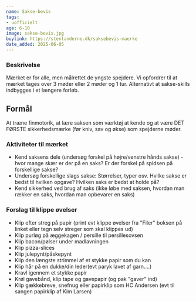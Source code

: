 ```yaml
---
name: Sakse-bevis
tags:
- uofficielt
age: 6-10
image: sakse-bevis.jpg
buylink: https://stenlanderne.dk/saksebevis-maerke
date_added: 2025-06-05
---
```

### Beskrivelse
Mærket er for alle, men målrettet de yngste spejdere. Vi opfordrer til at mærket tages over 3 møder eller 2 møder og 1 tur. Alternativt at sakse-skills indbygges i et længere forløb.

## Formål
At træne finmotorik, at lære saksen som værktøj at kende og at være DET FØRSTE sikkerhedsmærke (før kniv, sav og økse) som spejderne møder.

### Aktiviteter til mærket
- Kend saksens dele (undersøg forskel på højre/venstre hånds sakse) - hvor mange skær er der på en saks? Er der forskel på spidsen på forskellige sakse? 
- Undersøg forskellige slags sakse: Størrelser, typer osv. Hvilke sakse er bedst til hvilken opgave? Hvilken saks er bedst at holde på?
- Kend sikkerhed ved brug af saks (ikke løbe med saksen, hvordan man rækker en saks, hvordan man opbevarer en saks) 

### Forslag til klippe øvelser
- Klip efter streg på papir (print evt klippe øvelser fra "Filer" boksen på linket eller tegn selv streger som skal klippes ud)
- Klip purløg på æggekagen / persille til persillesovsen
- Klip bacon/pølser under madlavningen 
- Klip pizza-slices
- Klip julepynt/påskepynt 
- Klip den længste strimmel af et stykke papir som du kan 
- Klip hår på en dukke/din leder(evt paryk lavet af garn....)
- Kravl igennem et stykke papir
- Krøl gavebånd, klip tape og gavepapir (og pak "gaver" ind)
- Klip gækkebreve, snefnug eller papirklip som HC Andersen (evt til sangen papirklip af Kim Larsen)